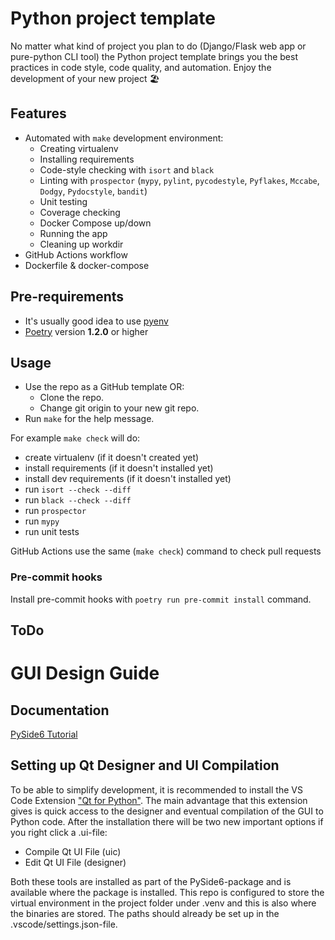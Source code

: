 # Python project template
No matter what kind of project you plan to do (Django/Flask web app or pure-python CLI tool) the Python project template brings you the best practices in code style, code quality, and automation.
Enjoy the development of your new project :beach_umbrella:

## Features
* Automated with `make` development environment:
  * Creating virtualenv
  * Installing requirements
  * Code-style checking with `isort` and `black`
  * Linting with `prospector` (`mypy`, `pylint`, `pycodestyle`, `Pyflakes`, `Mccabe`, `Dodgy`, `Pydocstyle`, `bandit`)
  * Unit testing
  * Coverage checking
  * Docker Compose up/down
  * Running the app
  * Cleaning up workdir
* GitHub Actions workflow
* Dockerfile & docker-compose

## Pre-requirements
* It's usually good idea to use [pyenv](https://github.com/pyenv/pyenv)
* [Poetry](https://github.com/python-poetry/poetry) version **1.2.0** or higher

## Usage
* Use the repo as a GitHub template OR:
  * Clone the repo.
  * Change git origin to your new git repo.
* Run `make` for the help message.

For example `make check` will do:
* create virtualenv (if it doesn't created yet)
* install requirements (if it doesn't installed yet)
* install dev requirements (if it doesn't installed yet)
* run `isort --check --diff`
* run `black --check --diff`
* run `prospector`
* run `mypy`
* run unit tests

GitHub Actions use the same (`make check`) command to check pull requests

### Pre-commit hooks
Install pre-commit hooks with `poetry run pre-commit install` command.

## ToDo

# GUI Design Guide
## Documentation
[PySide6 Tutorial](https://www.pythonguis.com/pyside6-tutorial/)

## Setting up Qt Designer and UI Compilation
To be able to simplify development, it is recommended to install the VS Code Extension ["Qt for Python"](https://marketplace.visualstudio.com/items?itemName=seanwu.vscode-qt-for-python). The main advantage that this extension gives is quick access to the designer and eventual compilation of the GUI to Python code. After the installation there will be two new important options if you right click a .ui-file:
- Compile Qt UI File (uic)
- Edit Qt UI File (designer)

Both these tools are installed as part of the PySide6-package and is available where the package is installed. This repo is configured to store the virtual environment in the project folder under .venv and this is also where the binaries are stored. The paths should already be set up in the .vscode/settings.json-file.
